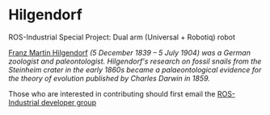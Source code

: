 Hilgendorf
=========

ROS-Industrial Special Project: Dual arm (Universal + Robotiq) robot

[Franz Martin Hilgendorf](http://en.wikipedia.org/wiki/Franz_Martin_Hilgendorf) _(5 December 1839 – 5 July 1904) was a German zoologist and paleontologist. Hilgendorf's research on fossil snails from the Steinheim crater in the early 1860s became a palaeontological evidence for the theory of evolution published by Charles Darwin in 1859._

Those who are interested in contributing should first email the [ROS-Industrial developer group](mailto:swri-ros-pkg-dev@googlegroups.com)
